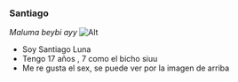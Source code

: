 ### Santiago

*Maluma beybi*
_ayy_
![Alt](https://d2yoo3qu6vrk5d.cloudfront.net/images/20230501215434/disencc83o-sin-titulo-8.jpg)

- Soy Santiago Luna
- Tengo 17 años , 7 como el bicho siuu
- Me re gusta el sex, se puede ver por la imagen de arriba
<!---
santi10103cr7/santi10103cr7 is a ✨ special ✨ repository because its `README.md` (this file) appears on your GitHub profile.
You can click the Preview link to take a look at your changes.
--->
